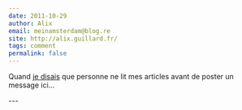 ```yaml
---
date: 2011-10-29
author: Alix
email: meinamsterdam@blog.re
site: http://alix.guillard.fr/
tags: comment
permalink: false
---
```


<p>
Quand <a href="http://blog.re/me-in-amsterdam/index.php/cannabis-une-loi-plus-dure-pour-les-drogues-douces">je disais</a> que personne ne lit mes articles avant de poster un message ici...
</p>
---
